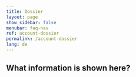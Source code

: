```yaml
---
title: Dossier
layout: page
show_sidebar: false
menubar: faq-nav
ref: account-dossier
permalink: /account-dossier
lang: de
---
```


## What information is shown here?